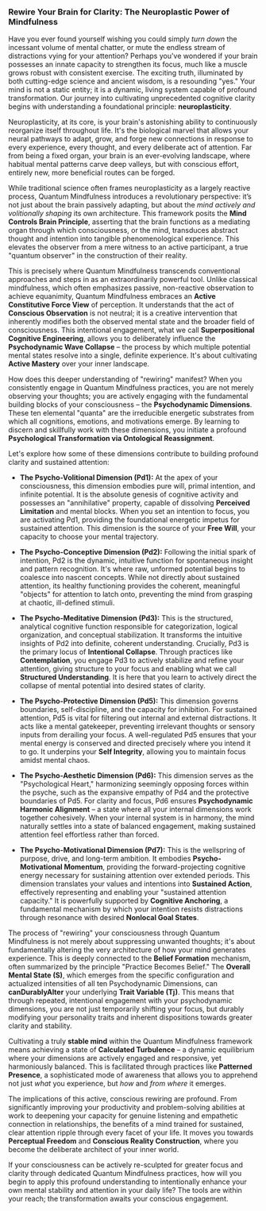 ### Rewire Your Brain for Clarity: The Neuroplastic Power of Mindfulness

Have you ever found yourself wishing you could simply *turn down* the incessant volume of mental chatter, or mute the endless stream of distractions vying for your attention? Perhaps you've wondered if your brain possesses an innate capacity to strengthen its focus, much like a muscle grows robust with consistent exercise. The exciting truth, illuminated by both cutting-edge science and ancient wisdom, is a resounding "yes." Your mind is not a static entity; it is a dynamic, living system capable of profound transformation. Our journey into cultivating unprecedented cognitive clarity begins with understanding a foundational principle: **neuroplasticity**.

Neuroplasticity, at its core, is your brain's astonishing ability to continuously reorganize itself throughout life. It's the biological marvel that allows your neural pathways to adapt, grow, and forge new connections in response to every experience, every thought, and every deliberate act of attention. Far from being a fixed organ, your brain is an ever-evolving landscape, where habitual mental patterns carve deep valleys, but with conscious effort, entirely new, more beneficial routes can be forged.

While traditional science often frames neuroplasticity as a largely reactive process, Quantum Mindfulness introduces a revolutionary perspective: it’s not just about the brain passively adapting, but about the *mind actively and volitionally shaping* its own architecture. This framework posits the **Mind Controls Brain Principle**, asserting that the brain functions as a mediating organ through which consciousness, or the mind, transduces abstract thought and intention into tangible phenomenological experience. This elevates the observer from a mere witness to an active participant, a true "quantum observer" in the construction of their reality.

This is precisely where Quantum Mindfulness transcends conventional approaches and steps in as an extraordinarily powerful tool. Unlike classical mindfulness, which often emphasizes passive, non-reactive observation to achieve equanimity, Quantum Mindfulness embraces an **Active Constitutive Force View** of perception. It understands that the act of **Conscious Observation** is not neutral; it is a creative intervention that inherently modifies both the observed mental state and the broader field of consciousness. This intentional engagement, what we call **Superpositional Cognitive Engineering**, allows you to deliberately influence the **Psychodynamic Wave Collapse** – the process by which multiple potential mental states resolve into a single, definite experience. It's about cultivating **Active Mastery** over your inner landscape.

How does this deeper understanding of "rewiring" manifest? When you consistently engage in Quantum Mindfulness practices, you are not merely observing your thoughts; you are actively engaging with the fundamental building blocks of your consciousness – the **Psychodynamic Dimensions**. These ten elemental "quanta" are the irreducible energetic substrates from which all cognitions, emotions, and motivations emerge. By learning to discern and skillfully work with these dimensions, you initiate a profound **Psychological Transformation via Ontological Reassignment**.

Let's explore how some of these dimensions contribute to building profound clarity and sustained attention:

*   **The Psycho-Volitional Dimension (Pd1):** At the apex of your consciousness, this dimension embodies pure will, primal intention, and infinite potential. It is the absolute genesis of cognitive activity and possesses an "annihilative" property, capable of dissolving **Perceived Limitation** and mental blocks. When you set an intention to focus, you are activating Pd1, providing the foundational energetic impetus for sustained attention. This dimension is the source of your **Free Will**, your capacity to choose your mental trajectory.

*   **The Psycho-Conceptive Dimension (Pd2):** Following the initial spark of intention, Pd2 is the dynamic, intuitive function for spontaneous insight and pattern recognition. It's where raw, unformed potential begins to coalesce into nascent concepts. While not directly about sustained attention, its healthy functioning provides the coherent, meaningful "objects" for attention to latch onto, preventing the mind from grasping at chaotic, ill-defined stimuli.

*   **The Psycho-Meditative Dimension (Pd3):** This is the structured, analytical cognitive function responsible for categorization, logical organization, and conceptual stabilization. It transforms the intuitive insights of Pd2 into definite, coherent understanding. Crucially, Pd3 is the primary locus of **Intentional Collapse**. Through practices like **Contemplation**, you engage Pd3 to actively stabilize and refine your attention, giving structure to your focus and enabling what we call **Structured Understanding**. It is here that you learn to actively direct the collapse of mental potential into desired states of clarity.

*   **The Psycho-Protective Dimension (Pd5):** This dimension governs boundaries, self-discipline, and the capacity for inhibition. For sustained attention, Pd5 is vital for filtering out internal and external distractions. It acts like a mental gatekeeper, preventing irrelevant thoughts or sensory inputs from derailing your focus. A well-regulated Pd5 ensures that your mental energy is conserved and directed precisely where you intend it to go. It underpins your **Self Integrity**, allowing you to maintain focus amidst mental chaos.

*   **The Psycho-Aesthetic Dimension (Pd6):** This dimension serves as the "Psychological Heart," harmonizing seemingly opposing forces within the psyche, such as the expansive empathy of Pd4 and the protective boundaries of Pd5. For clarity and focus, Pd6 ensures **Psychodynamic Harmonic Alignment** – a state where all your internal dimensions work together cohesively. When your internal system is in harmony, the mind naturally settles into a state of balanced engagement, making sustained attention feel effortless rather than forced.

*   **The Psycho-Motivational Dimension (Pd7):** This is the wellspring of purpose, drive, and long-term ambition. It embodies **Psycho-Motivational Momentum**, providing the forward-projecting cognitive energy necessary for sustaining attention over extended periods. This dimension translates your values and intentions into **Sustained Action**, effectively representing and enabling your "sustained attention capacity." It is powerfully supported by **Cognitive Anchoring**, a fundamental mechanism by which your intention resists distractions through resonance with desired **Nonlocal Goal States**.

The process of "rewiring" your consciousness through Quantum Mindfulness is not merely about suppressing unwanted thoughts; it's about fundamentally altering the very architecture of how your mind generates experience. This is deeply connected to the **Belief Formation** mechanism, often summarized by the principle "Practice Becomes Belief." The **Overall Mental State (S)**, which emerges from the specific configuration and actualized intensities of all ten Psychodynamic Dimensions, can **canDurablyAlter** your underlying **Trait Variable (Tj)**. This means that through repeated, intentional engagement with your psychodynamic dimensions, you are not just temporarily shifting your focus, but durably modifying your personality traits and inherent dispositions towards greater clarity and stability.

Cultivating a truly **stable mind** within the Quantum Mindfulness framework means achieving a state of **Calculated Turbulence** – a dynamic equilibrium where your dimensions are actively engaged and responsive, yet harmoniously balanced. This is facilitated through practices like **Patterned Presence**, a sophisticated mode of awareness that allows you to apprehend not just *what* you experience, but *how* and *from where* it emerges.

The implications of this active, conscious rewiring are profound. From significantly improving your productivity and problem-solving abilities at work to deepening your capacity for genuine listening and empathetic connection in relationships, the benefits of a mind trained for sustained, clear attention ripple through every facet of your life. It moves you towards **Perceptual Freedom** and **Conscious Reality Construction**, where you become the deliberate architect of your inner world.

If your consciousness can be actively re-sculpted for greater focus and clarity through dedicated Quantum Mindfulness practices, how will you begin to apply this profound understanding to intentionally enhance your own mental stability and attention in your daily life? The tools are within your reach; the transformation awaits your conscious engagement.